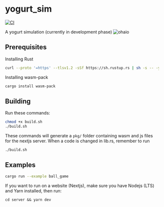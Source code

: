 # yogurt_sim
[![CI](https://github.com/CaoKha/yogurt_sim/workflows/CI/badge.svg)](https://github.com/CaoKha/yogurt_sim/actions/workflows/ci.yaml)

A yogurt simulation (currently in development phase)
![ohaio](https://media.tenor.com/G78em4XTdjwAAAAd/yogurt.gif)

## Prerequisites
Installing Rust
```bash
curl --proto '=https' --tlsv1.2 -sSf https://sh.rustup.rs | sh -s -- -y
```
Installing wasm-pack
```bash
cargo install wasm-pack
```

## Building
Run these commands:
```bash
chmod +x build.sh
./build.sh
```
These commands will generate a `pkg/` folder containing wasm and js files for the nextjs server.
When a code is changed in lib.rs, remember to run 
```bash
./build.sh

```

## Examples
```bash
cargo run --example ball_game
```

If you want to run on a website (Nextjs), make sure you have Nodejs (LTS) and Yarn installed, then run:  
```
cd server && yarn dev
```

